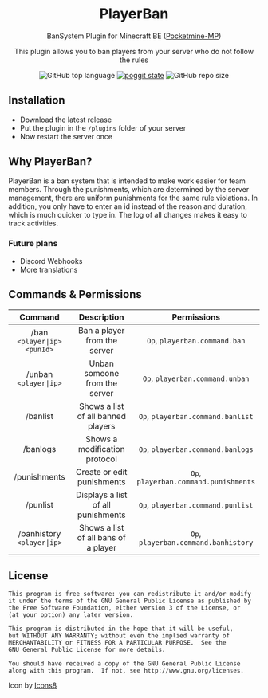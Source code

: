 <h1 align="center">PlayerBan</h1>
<p align="center">BanSystem Plugin for Minecraft BE (<a href="https://github.com/pmmp/PocketMine-MP">Pocketmine-MP</a>)</p>
<p align="center">This plugin allows you to ban players from your server who do not follow the rules</p>
<p align="center"><img alt="GitHub top language" src="https://img.shields.io/github/languages/top/Tobias-2006/PlayerBan"> <a href="https://poggit.pmmp.io/p/PlayerBan"><img src="https://poggit.pmmp.io/shield.state/PlayerBan" alt="poggit state"></a> <img alt="GitHub repo size" src="https://img.shields.io/github/repo-size/Tobias-2006/PlayerBan"></p>

## Installation
- Download the latest release
- Put the plugin in the `/plugins` folder of your server
- Now restart the server once

## Why PlayerBan?
PlayerBan is a ban system that is intended to make work easier for team members. Through the punishments, which are determined by the server management, there are uniform punishments for the same rule violations. In addition, you only have to enter an id instead of the reason and duration, which is much quicker to type in. The log of all changes makes it easy to track activities.
<br>

### Future plans
- Discord Webhooks
- More translations

## Commands & Permissions
| Command | Description | Permissions |
| :-----: | :---------: | :-------: |
| /ban `<player\|ip>` `<punId>` | Ban a player from the server | `Op`, `playerban.command.ban` |
| /unban `<player\|ip>` | Unban someone from the server | `Op`, `playerban.command.unban` |
| /banlist | Shows a list of all banned players | `Op`, `playerban.command.banlist` |
| /banlogs | Shows a modification protocol | `Op`, `playerban.command.banlogs` |
| /punishments | Create or edit punishments | `Op`, `playerban.command.punishments` |
| /punlist | Displays a list of all punishments | `Op`, `playerban.command.punlist` |
| /banhistory `<player\|ip>` | Shows a list of all bans of a player | `Op`, `playerban.command.banhistory` |

## License
```
This program is free software: you can redistribute it and/or modify
it under the terms of the GNU General Public License as published by
the Free Software Foundation, either version 3 of the License, or
(at your option) any later version.

This program is distributed in the hope that it will be useful,
but WITHOUT ANY WARRANTY; without even the implied warranty of
MERCHANTABILITY or FITNESS FOR A PARTICULAR PURPOSE.  See the
GNU General Public License for more details.

You should have received a copy of the GNU General Public License
along with this program.  If not, see http://www.gnu.org/licenses.
```

Icon by [Icons8](https://icons8.com)
